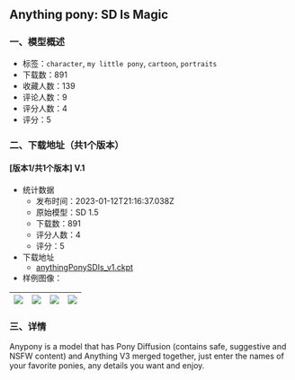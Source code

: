 ## Anything pony: SD Is Magic
### 一、模型概述

- 标签：`character`, `my little pony`, `cartoon`, `portraits`
- 下载数：891
- 收藏人数：139
- 评论人数：9
- 评分人数：4
- 评分：5

### 二、下载地址（共1个版本）

#### [版本1/共1个版本] V.1

- 统计数据
  - 发布时间：2023-01-12T21:16:37.038Z
  - 原始模型：SD 1.5
  - 下载数：891
  - 评分人数：4
  - 评分：5
- 下载地址
  - [anythingPonySDIs_v1.ckpt](https://civitai.com/api/download/models/1337)
- 样例图像：

| <img src="https://image.civitai.com/xG1nkqKTMzGDvpLrqFT7WA/ec0a3f33-38ae-446a-3d7a-0a371a0b7100/width=450/11159.jpeg" /> | <img src="https://image.civitai.com/xG1nkqKTMzGDvpLrqFT7WA/f457f2a8-a150-419a-a6ce-0a535dea3500/width=450/11158.jpeg" /> | <img src="https://image.civitai.com/xG1nkqKTMzGDvpLrqFT7WA/a1cb5130-6671-4910-107d-64566d923000/width=450/11157.jpeg" /> | <img src="https://image.civitai.com/xG1nkqKTMzGDvpLrqFT7WA/bd4adfef-ece7-4fdb-449e-5a30222ce000/width=450/11156.jpeg" /> |
| ---- | ---- | ---- | ---- |


### 三、详情
<p>Anypony is a model that has Pony Diffusion (contains safe, suggestive and NSFW content) and Anything V3 merged together, just enter the names of your favorite ponies, any details you want and enjoy.</p>